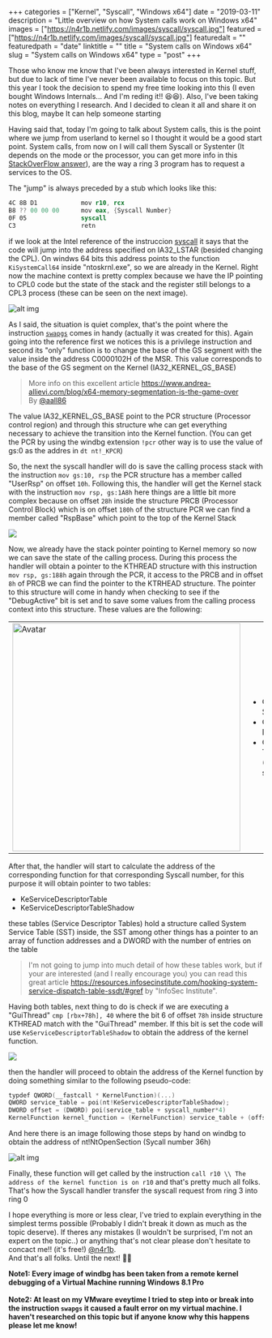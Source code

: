 +++
categories = ["Kernel", "Syscall", "Windows x64"]
date = "2019-03-11"
description = "Little overview on how System calls work on Windows x64"
images = ["https://n4r1b.netlify.com/images/syscall/syscall.jpg"]
featured = ["https://n4r1b.netlify.com/images/syscall/syscall.jpg"]
featuredalt = ""
featuredpath = "date"
linktitle = ""
title = "System calls on Windows x64"
slug = "System calls on Windows x64"
type = "post"
+++

Those who know me know that I've been always interested in Kernel stuff, but due to lack of time I've never been available to focus on this topic. But this year I took the decision to spend my free time looking into this (I even bought Windows Internals... And I'm reding it!! 😆😆). Also, I've been taking notes on everything I research. And I decided to clean it all and share it on this blog, maybe It can help someone starting

Having said that, today I'm going to talk about System calls, this is the point where we jump from userland to kernel so I thought it would be a good start point. System calls, from now on I will call them Syscall or Systenter (It depends on the mode or the processor, you can get more info in this [StackOverFlow answer](https://reverseengineering.stackexchange.com/a/16511)), are the way a ring 3 program has to request a services to the OS.

The "jump" is always preceded by a stub which looks like this:
```nasm
4C 8B D1            mov r10, rcx
B8 ?? 00 00 00      mov eax, {Syscall Number}
0F 05               syscall
C3                  retn
```
if we look at the Intel reference of the instruccion [syscall](https://www.felixcloutier.com/x86/syscall) it says that the code will jump into the address specified on IA32_LSTAR (besided changing the CPL). On windws 64 bits this address points to the function ```KiSystemCall64``` inside "ntoskrnl.exe", so we are already in the Kernel. Right now the machine context is pretty complex because we have the IP pointing to CPL0 code but the state of the stack and the register still belongs to a CPL3 process (these can be seen on the next image). 

![alt img](/images/syscall/enter_syscall.jpg "Syscall jump")

As I said, the situation is quiet complex, that's the point where the instruction [```swapgs```](https://www.felixcloutier.com/x86/swapgs) comes in handy (actually it was created for this). Again going into the reference first we notices this is a privilege instruction and second its "only" function is to change the base of the GS segment with the value inside the address C0000102H of the MSR. This value corresponds to the base of the GS segment on the Kernel (IA32_KERNEL_GS_BASE)

> More info on this excellent article  https://www.andrea-allievi.com/blog/x64-memory-segmentation-is-the-game-over <br/>By [@aall86](https://twitter.com/aall86)

The value IA32_KERNEL_GS_BASE point to the PCR structure (Processor control region) and through this structure whe can get everything necessary to achieve the transition into the Kernel function. (You can get the PCR by using the windbg extension ```!pcr``` other way is to use the value of gs:0 as the addres in ```dt nt!_KPCR```)

So, the next the syscall handler will do is save the calling process stack with the instruction ```mov gs:10, rsp``` the PCR structure has a member called "UserRsp" on offset ```10h```. Following this, the handler will get the Kernel stack with the instruction ```mov rsp, gs:1A8h``` here things are a little bit more complex because on offset ```28h``` inside the structure PRCB (Processor Control Block) which is on offset ```180h``` of the structure PCR we can find a member called "RspBase" which point to the top of the Kernel Stack

<img src="/images/syscall/kernel_stack.jpg" style="margin-left:auto; margin-right:auto"/>

Now, we already have the stack pointer pointing to Kernel memory so now we can save the state of the calling process. During this process the handler will obtain a pointer to the KTHREAD structure with this instruction ```mov rsp, gs:188h``` again through the PCR, it access to the PRCB and in offset ```8h``` of PRCB we can find the pointer to the KTRHEAD structure. The pointer to this structure will come in handy when checking to see if the "DebugActive" bit is set and to save some values from the calling process context into this structure. These values are the following:  

<table border="0">
 <tr>
    <td><img src="/images/syscall/kthread_values.jpg" style="width:450px"alt="Avatar"></td>
    <td>
        <ul>
            <li> Offset 80h: SystemCallNumber </li>
            <li> Offset 88h: FirstArgument </li>
            <li> Offset 90h: TrapFrame (KTRAP_FRAME struct) </li>
        </ul>
    </td>
 </tr>
</table>

After that, the handler will start to calculate the address of the corresponding function for that corresponding Syscall number, for this purpose it will obtain pointer to two tables:

-   KeServiceDescriptorTable
-   KeServiceDescriptorTableShadow

these tables (Service Descriptor Tables) hold a structure called System Service Table (SST) inside, the SST among other things has a pointer to an array of function addresses and a DWORD with the number of entries on the table

> I'm not going to jump into much detail of how these tables work, but if your are interested (and I really encourage you) you can read this great article https://resources.infosecinstitute.com/hooking-system-service-dispatch-table-ssdt/#gref by "InfoSec Institute".

Having both tables, next thing to do is check if we are executing a "GuiThread" ```cmp [rbx+78h], 40``` where the bit 6 of offset ```78h``` inside structure KTHREAD match with the "GuiThread" member. If this bit is set the code will use ```KeServiceDescriptorTableShadow``` to obtain the address of the kernel function.

<img src="/images/syscall/sdt.jpg" style="margin-left:auto; margin-right:auto"/>

then the handler will proceed to obtain the address of the Kernel function by doing something similar to the following pseudo-code:
```C
typdef QWORD(__fastcall * KernelFunction)(...)
QWORD service_table = poi(nt!KeServiceDescriptorTableShadow);
DWORD offset = (DWORD) poi(service_table + syscall_number*4)
KernelFunction kernel_function = (KernelFunction) service_table + (offset >> 4) 
```
And here there is an image following those steps by hand on windbg to obtain the address of nt!NtOpenSection (Sycall number 36h)

![alt img](/images/syscall/obtain_func.jpg "Get kernel function address")

Finally, these function will get called by the instruction ```call r10 \\ The address of the kernel function is on r10``` and that's pretty much all folks. That's how the Syscall handler transfer the syscall request from ring 3 into ring 0

I hope everything is more or less clear, I've tried to explain everything in the simplest terms possible (Probably I didn't break it down as much as the topic deserve). If theres any mistakes (I wouldn't be surprised, I'm not an expert on the topic..) or anything that's not clear please don't hesitate to concact me!! (it's free!) [@n4r1b](https://www.twitter.com/n4r1b). <br/>
And that's all folks. Until the next! 🤪🤪

**Note1: Every image of windbg has been taken from a remote kernel debugging of a Virtual Machine running Windows 8.1 Pro**<br/><br/>
**Note2: At least on my VMware eveytime I tried to step into or break into the instruction ```swapgs``` it caused a fault error on my virtual machine. I haven't researched on this topic but if anyone know why this happens please let me know!**